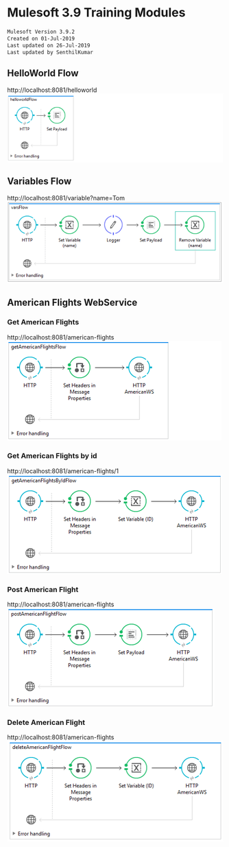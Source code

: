 # Mulesoft 3.9 Training Modules 

```
Mulesoft Version 3.9.2
Created on 01-Jul-2019
Last updated on 26-Jul-2019
Last updated by SenthilKumar
```

## HelloWorld Flow
http://localhost:8081/helloworld
![HelloWorld Flow](https://github.com/toskumar/mulesoft/blob/master/m3_training_modules/doc/helloworld.png)

## Variables Flow
http://localhost:8081/variable?name=Tom
![Variables Flow](https://github.com/toskumar/mulesoft/blob/master/m3_training_modules/doc/variable.png)

## American Flights WebService
### Get American Flights
http://localhost:8081/american-flights
![Get American Flights Flow](https://github.com/toskumar/mulesoft/blob/master/m3_training_modules/doc/get-american-flights.png)

### Get American Flights by id
http://localhost:8081/american-flights/1
![Get American Flights by id Flow](https://github.com/toskumar/mulesoft/blob/master/m3_training_modules/doc/get-american-flight-by-id.png)

### Post American Flight
http://localhost:8081/american-flights
![Post American Flights Flow](https://github.com/toskumar/mulesoft/blob/master/m3_training_modules/doc/post-american-flight.png)

### Delete American Flight
http://localhost:8081/american-flights
![Delete American Flights Flow](https://github.com/toskumar/mulesoft/blob/master/m3_training_modules/doc/delete-american-flight.png)
